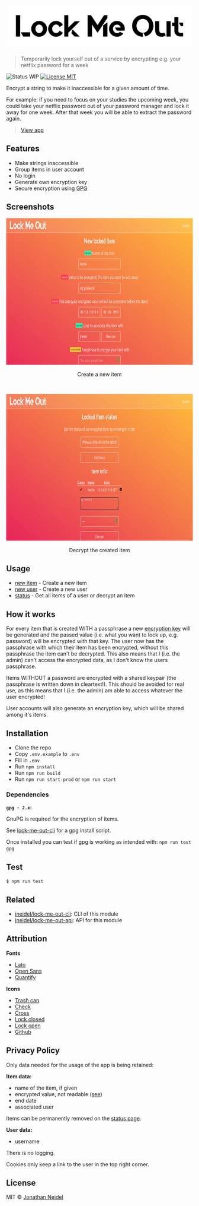 <h1 align="center">
    <img src="media/logo.png" alt="Lock Me Out">
</h1>

> Temporarily lock yourself out of a service by encrypting e.g. your netflix password for a week

![Status WIP](https://img.shields.io/badge/status-work%20in%20progress-orange.svg?style=flat-square)
[![License MIT](https://img.shields.io/badge/license-MIT-green.svg?style=flat-square)](https://github.com/jneidel/lock-me-out/blob/master/license)
<!--[![Github Release](https://img.shields.io/github/release/jneidel/lock-me-out/all.svg?style=flat-square)](https://github.com/jneidel/lock-me-out/releases)-->

Encrypt a string to make it inaccessible for a given amount of time.

For example: if you need to focus on your studies the upcoming week, you could take your netflix password out of your password manager and lock it away for one week. After that week you will be able to extract the password again.

> [View app](https://lmo.jneidel.com)

## Features

- Make strings inaccessible
- Group items in user account
- No login
- Generate own encryption key
- Secure encryption using [GPG](https://gnupg.org/)

## Screenshots

<p align="center">
  <img src="media/new.png" height="395px" alt="new item">
  <p align="center">Create a new item</p>
</p>
<br>
<p align="center">
  <img src="media/status.png" height="395px" alt"item status">
  <p align="center">Decrypt the created item</p>
</p>


## Usage

- [new item](https://lmo.jneidel.com/new) - Create a new item
- [new user](https://lmo.jneidel.com/new-user) - Create a new user
- [status](https://lmo.jneidel.com/status) - Get all items of a user or decrypt an item

## How it works

For every item that is created WITH a passphrase a new [encryption key](https://en.wikipedia.org/wiki/Public-key_cryptography) will be generated and the passed value (i.e. what you want to lock up, e.g. password) will be encrypted with that key.
The user now has the passphrase with which their item has been encrypted, without this passphrase the item can't be decrypted. This also means that I (i.e. the admin) can't access the encrypted data, as I don't know the users passphrase.

Items WITHOUT a password are encrypted with a shared keypair (the passphrase is written down in cleartext!). This should be avoided for real use, as this means that I (i.e. the admin) am able to access whatever the user encrypted!

User accounts will also generate an encryption key, which will be shared among it's items.

## Installation

- Clone the repo
- Copy `.env.example` to `.env`
- Fill in `.env`
- Run `npm install`
- Run `npm run build`
- Run `npm run start-prod` or `npm run start`

### Dependencies

**`gpg - 2.x`:**

GnuPG is required for the encryption of items.

See [lock-me-out-cli](https://github.com/jneidel/lock-me-out-cli/blob/master/bin/install-gpg.sh) for a gpg install script.

Once installed you can test if gpg is working as intended with: `npm run test gpg`

## Test

```
$ npm run test
```

## Related

- [jneidel/lock-me-out-cli](https://github.com/jneidel/lock-me-out-cli): CLI of this module
- [jneidel/lock-me-out-api](https://github.com/jneidel/lock-me-out-api): API for this module

## Attribution

**Fonts**

- [Lato](https://fonts.google.com/specimen/Lato)
- [Open Sans](https://fonts.google.com/specimen/Open+Sans)
- [Quantify](https://www.dafont.com/quantify.font)

**Icons**

- [Trash can](https://www.flaticon.com/free-icon/backspace-arrow_61167)
- [Check](https://www.flaticon.com/free-icon/checked_128384)
- [Cross](https://www.flaticon.com/free-icon/cancel_128397)
- [Lock closed](https://www.flaticon.com/free-icon/padlock_159435)
- [Lock open](https://www.flaticon.com/free-icon/padlock_159457)
- [Github](https://www.flaticon.com/free-icon/github-logo_25231)

## Privacy Policy

Only data needed for the usage of the app is being retained:

**Item data:**
- name of the item, if given
- encrypted value, not readable ([see](https://github.com/jneidel/lock-me-out#how-it-works))
- end date
- associated user

Items can be permanently removed on the [status page](https://lmo.jneidel.com/status).

**User data:**

- username

There is no logging.

Cookies only keep a link to the user in the top right corner.

## License

MIT © [Jonathan Neidel](https://jneidel.com)

